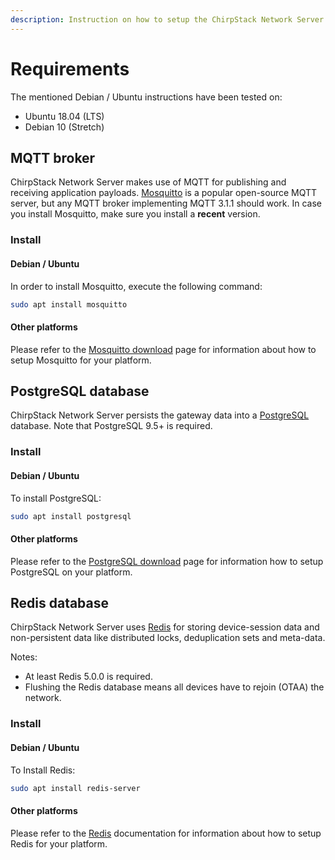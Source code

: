 ```yaml
---
description: Instruction on how to setup the ChirpStack Network Server requirements.
---
```


# Requirements

The mentioned Debian / Ubuntu instructions have been tested on:

* Ubuntu 18.04 (LTS)
* Debian 10 (Stretch)

## MQTT broker

ChirpStack Network Server makes use of MQTT for publishing and receiving application
payloads. [Mosquitto](http://mosquitto.org/) is a popular open-source MQTT
server, but any MQTT broker implementing MQTT 3.1.1 should work.
In case you install Mosquitto, make sure you install a **recent** version.

### Install

#### Debian / Ubuntu

In order to install Mosquitto, execute the following command:

```bash
sudo apt install mosquitto
```

#### Other platforms

Please refer to the [Mosquitto download](https://mosquitto.org/download/) page
for information about how to setup Mosquitto for your platform.

## PostgreSQL database

ChirpStack Network Server persists the gateway data into a
[PostgreSQL](https://www.postgresql.org) database. Note that PostgreSQL 9.5+
is required.

### Install

#### Debian / Ubuntu

To install PostgreSQL:

```bash
sudo apt install postgresql
```

#### Other platforms

Please refer to the [PostgreSQL download](https://www.postgresql.org/download/)
page for information how to setup PostgreSQL on your platform.

## Redis database

ChirpStack Network Server uses [Redis](http://redis.io) for storing
device-session data and non-persistent data like distributed locks,
deduplication sets and meta-data. 

Notes:
* At least Redis 5.0.0 is required.
* Flushing the Redis database means all devices have to rejoin (OTAA) the network.

### Install

#### Debian / Ubuntu

To Install Redis:

```bash
sudo apt install redis-server
```

#### Other platforms

Please refer to the [Redis](https://redis.io/) documentation for information
about how to setup Redis for your platform.
